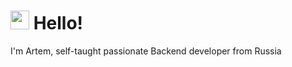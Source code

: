 <h1><img src="https://tenor.com/view/yellow-emoji-hand-digital-sign-gif-22238217.gif" width="30"/> Hello! </h1>
I'm Artem, self-taught passionate Backend developer from Russia
